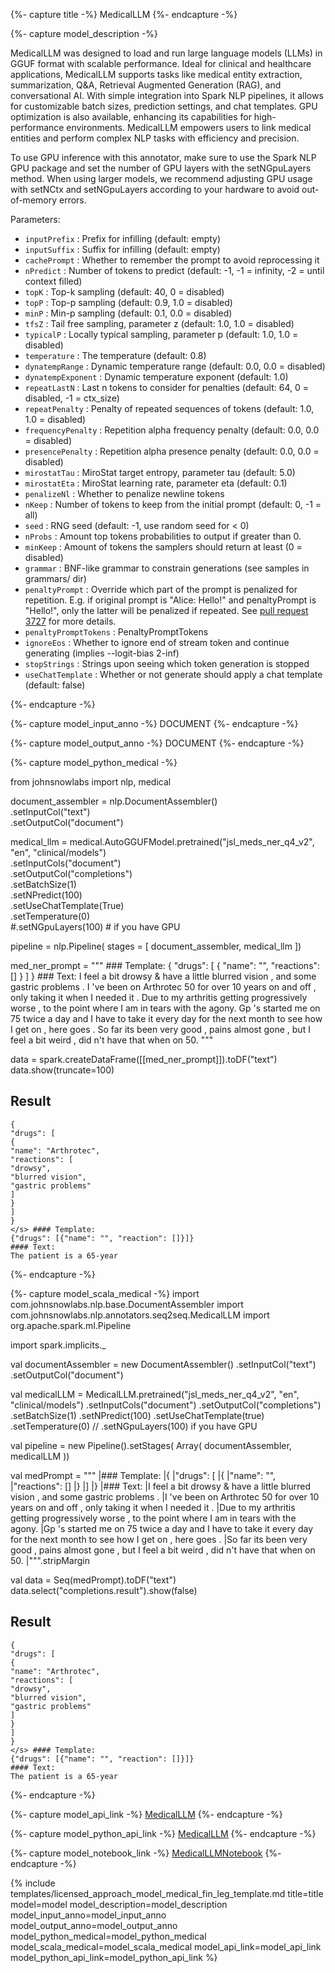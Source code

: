 {%- capture title -%}
MedicalLLM
{%- endcapture -%}


{%- capture model_description -%}

MedicalLLM was designed to load and run large language models (LLMs) in GGUF format with scalable performance. 
Ideal for clinical and healthcare applications, MedicalLLM supports tasks like medical entity extraction, summarization,
Q&A, Retrieval Augmented Generation (RAG), and conversational AI. With simple integration into Spark NLP pipelines,
it allows for customizable batch sizes, prediction settings, and chat templates. GPU optimization is also available,
enhancing its capabilities for high-performance environments. MedicalLLM empowers users to link medical entities and
perform complex NLP tasks with efficiency and precision.

To use GPU inference with this annotator, make sure to use the Spark NLP GPU package and set the number of GPU layers
with the setNGpuLayers method. When using larger models, we recommend adjusting GPU usage with setNCtx and setNGpuLayers 
according to your hardware to avoid out-of-memory errors.

Parameters:

- `inputPrefix` :  Prefix for infilling (default: empty)
- `inputSuffix` :  Suffix for infilling (default: empty)
- `cachePrompt` :  Whether to remember the prompt to avoid reprocessing it
- `nPredict`    :  Number of tokens to predict (default: -1, -1 = infinity, -2 = until context filled)
- `topK` :  Top-k sampling (default: 40, 0 = disabled)
- `topP` :  Top-p sampling (default: 0.9, 1.0 = disabled)
- `minP` :  Min-p sampling (default: 0.1, 0.0 = disabled)
- `tfsZ` :  Tail free sampling, parameter z (default: 1.0, 1.0 = disabled)
- `typicalP` :  Locally typical sampling, parameter p (default: 1.0, 1.0 = disabled)
- `temperature` :  The temperature (default: 0.8)
- `dynatempRange` :   Dynamic temperature range (default: 0.0, 0.0 = disabled)
- `dynatempExponent` :  Dynamic temperature exponent (default: 1.0)
- `repeatLastN` :  Last n tokens to consider for penalties (default: 64, 0 = disabled, -1 = ctx_size)
- `repeatPenalty` :  Penalty of repeated sequences of tokens (default: 1.0, 1.0 = disabled)
- `frequencyPenalty` :  Repetition alpha frequency penalty (default: 0.0, 0.0 = disabled)
- `presencePenalty` :  Repetition alpha presence penalty (default: 0.0, 0.0 = disabled)
- `mirostatTau` :  MiroStat target entropy, parameter tau (default: 5.0)
- `mirostatEta` :  MiroStat learning rate, parameter eta (default: 0.1)
- `penalizeNl` :  Whether to penalize newline tokens
- `nKeep` :  Number of tokens to keep from the initial prompt (default: 0, -1 = all)
- `seed` :  RNG seed (default: -1, use random seed for &lt; 0)
- `nProbs` :  Amount top tokens probabilities to output if greater than 0.
- `minKeep` :  Amount of tokens the samplers should return at least (0 = disabled)
- `grammar` :  BNF-like grammar to constrain generations (see samples in grammars/ dir)
- `penaltyPrompt` :  Override which part of the prompt is penalized for repetition. E.g. if original prompt is "Alice: Hello!" and penaltyPrompt is "Hello!", only the latter will be penalized if repeated. See <a href="https://github.com/ggerganov/llama.cpp/pull/3727">pull request 3727</a> for more details.
- `penaltyPromptTokens` :  PenaltyPromptTokens
- `ignoreEos` :  Whether to ignore end of stream token and continue generating (implies --logit-bias 2-inf)
- `stopStrings` :  Strings upon seeing which token generation is stopped
- `useChatTemplate` :  Whether or not generate should apply a chat template (default: false)

{%- endcapture -%}


{%- capture model_input_anno -%}
DOCUMENT
{%- endcapture -%}

{%- capture model_output_anno -%}
DOCUMENT
{%- endcapture -%}

{%- capture model_python_medical -%}


from johnsnowlabs import nlp, medical

document_assembler = nlp.DocumentAssembler()\
    .setInputCol("text")\
    .setOutputCol("document")

medical_llm = medical.AutoGGUFModel.pretrained("jsl_meds_ner_q4_v2", "en", "clinical/models")\
    .setInputCols("document")\
    .setOutputCol("completions")\
    .setBatchSize(1)\
    .setNPredict(100)\
    .setUseChatTemplate(True)\
    .setTemperature(0)\
    #.setNGpuLayers(100) # if you have GPU


pipeline = nlp.Pipeline(
    stages = [
        document_assembler,
        medical_llm
    ])

med_ner_prompt = """
    ### Template:
    {
    "drugs": [
    {
    "name": "",
    "reactions": []
    }
    ]
    }
    ### Text:
    I feel a bit drowsy & have a little blurred vision , and some gastric problems .
    I 've been on Arthrotec 50 for over 10 years on and off , only taking it when I needed it .
    Due to my arthritis getting progressively worse , to the point where I am in tears with the agony.
    Gp 's started me on 75 twice a day and I have to take it every day for the next month to see how I get on , here goes .
    So far its been very good , pains almost gone , but I feel a bit weird , did n't have that when on 50.
    """

data = spark.createDataFrame([[med_ner_prompt]]).toDF("text")
data.show(truncate=100)



## Result

    {
    "drugs": [
    {
    "name": "Arthrotec",
    "reactions": [
    "drowsy",
    "blurred vision",
    "gastric problems"
    ]
    }
    ]
    }
    </s> #### Template:
    {"drugs": [{"name": "", "reaction": []}]}
    #### Text:
    The patient is a 65-year

{%- endcapture -%}

{%- capture model_scala_medical -%}
import com.johnsnowlabs.nlp.base.DocumentAssembler
import com.johnsnowlabs.nlp.annotators.seq2seq.MedicalLLM
import org.apache.spark.ml.Pipeline

import spark.implicits._

val documentAssembler = new DocumentAssembler()
    .setInputCol("text")
    .setOutputCol("document")

val medicalLLM = MedicalLLM.pretrained("jsl_meds_ner_q4_v2", "en", "clinical/models")
    .setInputCols("document")
    .setOutputCol("completions")
    .setBatchSize(1)
    .setNPredict(100)
    .setUseChatTemplate(true)
    .setTemperature(0)
//  .setNGpuLayers(100)  if you have GPU

val pipeline = new Pipeline().setStages(
    Array(
        documentAssembler,
        medicalLLM
))

val medPrompt =
    """
    |### Template:
    |{
    |"drugs": [
    |{
    |"name": "",
    |"reactions": []
    |}
    |]
    |}
    |### Text:
    |I feel a bit drowsy & have a little blurred vision , and some gastric problems .
    |I 've been on Arthrotec 50 for over 10 years on and off , only taking it when I needed it .
    |Due to my arthritis getting progressively worse , to the point where I am in tears with the agony.
    |Gp 's started me on 75 twice a day and I have to take it every day for the next month to see how I get on , here goes .
    |So far its been very good , pains almost gone , but I feel a bit weird , did n't have that when on 50.
    |""".stripMargin

val data = Seq(medPrompt).toDF("text")
data.select("completions.result").show(false)


## Result

    {
    "drugs": [
    {
    "name": "Arthrotec",
    "reactions": [
    "drowsy",
    "blurred vision",
    "gastric problems"
    ]
    }
    ]
    }
    </s> #### Template:
    {"drugs": [{"name": "", "reaction": []}]}
    #### Text:
    The patient is a 65-year


{%- endcapture -%}


{%- capture model_api_link -%}
[MedicalLLM](https://nlp.johnsnowlabs.com/licensed/api/com/johnsnowlabs/nlp/annotators/seq2seq/medicalLLM.html)
{%- endcapture -%}

{%- capture model_python_api_link -%}
[MedicalLLM](https://nlp.johnsnowlabs.com/licensed/api/python/reference/autosummary/sparknlp_jsl/annotator/medical_llm/MedicalLLM.html)
{%- endcapture -%}

{%- capture model_notebook_link -%}
[MedicalLLMNotebook](https://github.com/JohnSnowLabs/spark-nlp-workshop/blob/master/tutorials/Certification_Trainings/Healthcare/46.Loading_Medical_and_Open-Souce_LLMs.ipynb)
{%- endcapture -%}



{% include templates/licensed_approach_model_medical_fin_leg_template.md
title=title
model=model
model_description=model_description
model_input_anno=model_input_anno
model_output_anno=model_output_anno
model_python_medical=model_python_medical
model_scala_medical=model_scala_medical
model_api_link=model_api_link
model_python_api_link=model_python_api_link
%}
